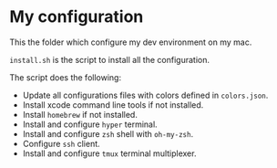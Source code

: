 # My configuration

This the folder which configure my dev environment on my mac.

`install.sh` is the script to install all the configuration.

The script does the following:
- Update all configurations files with colors defined in `colors.json`.
- Install xcode command line tools if not installed.
- Install `homebrew` if not installed.
- Install and configure `hyper` terminal.
- Install and configure `zsh` shell with `oh-my-zsh`.
- Configure `ssh` client.
- Install and configure `tmux` terminal multiplexer.